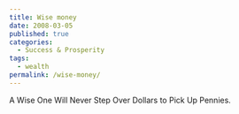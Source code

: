 ```yaml
---
title: Wise money
date: 2008-03-05
published: true
categories:
  - Success & Prosperity
tags:
  - wealth
permalink: /wise-money/
---
```

A Wise One Will Never Step Over Dollars to Pick Up Pennies.

